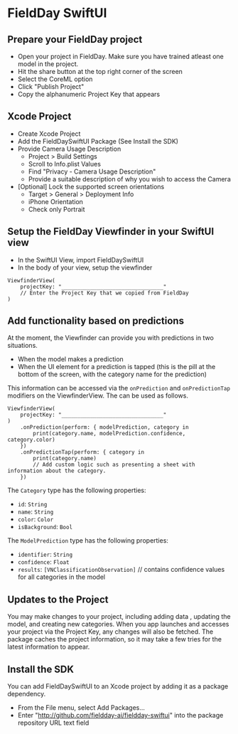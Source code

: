 # FieldDay SwiftUI

## Prepare your FieldDay project

-   Open your project in FieldDay. Make sure you have trained atleast one model in the project.
-   Hit the share button at the top right corner of the screen
-   Select the CoreML option
-   Click "Publish Project"
-   Copy the alphanumeric Project Key that appears


## Xcode Project

-   Create Xcode Project
-   Add the FieldDaySwiftUI Package (See Install the SDK)
-   Provide Camera Usage Description
    -   Project > Build Settings
    -   Scroll to Info.plist Values
    -   Find "Privacy - Camera Usage Description"
    -   Provide a suitable description of why you wish to access the Camera
-   [Optional] Lock the supported screen orientations
    -   Target > General > Deployment Info
    -   iPhone Orientation
    -   Check only Portrait

## Setup the FieldDay Viewfinder in your SwiftUI view

-   In the SwiftUI View, import FieldDaySwiftUI
-   In the body of your view, setup the viewfinder

```
ViewfinderView(
    projectKey: "________________________________"
    // Enter the Project Key that we copied from FieldDay
)
```
    
## Add functionality based on predictions

At the moment, the Viewfinder can provide you with predictions in two situations.
-   When the model makes a prediction
-   When the UI element for a prediction is tapped (this is the pill at the bottom of the screen, with the category name for the prediction) 

This information can be accessed via the `onPrediction` and `onPredictionTap` modifiers on the ViewfinderView. The can be used as follows.

```
ViewfinderView(
    projectKey: "________________________________"
)
    .onPrediction(perform: { modelPrediction, category in
        print(category.name, modelPrediction.confidence, category.color)
    })
    .onPredictionTap(perform: { category in
        print(category.name)
        // Add custom logic such as presenting a sheet with information about the category.
    })
```

The `Category` type has the following properties:
- `id`: `String`
- `name`: `String`
- `color`: `Color`
- `isBackground`: `Bool`

The `ModelPrediction` type has the following properties:
- `identifier`: `String`
- `confidence`: `Float`
- `results`: `[VNClassificationObservation]` // contains confidence values for all categories in the model

## Updates to the Project

You may make changes to your project, including adding data , updating the model, and creating new categories. 
When you app launches and accesses your project via the Project Key, any changes will also be fetched. The package caches the project information, so it may take a few tries for the latest information to appear.  

## Install the SDK

You can add FieldDaySwiftUI to an Xcode project by adding it as a package dependency.

-   From the File menu, select Add Packages...
-   Enter "http://github.com/fieldday-ai/fieldday-swiftui" into the package repository URL text field
